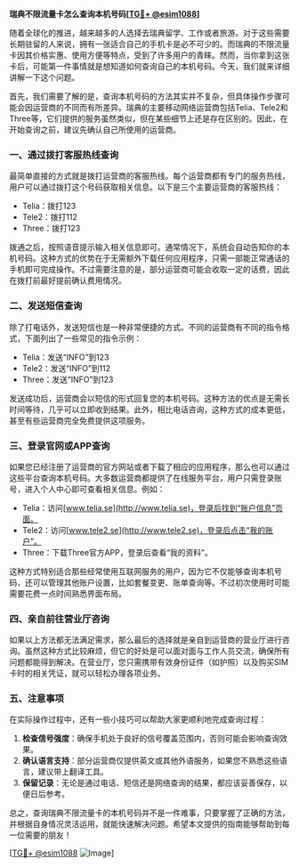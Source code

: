 **瑞典不限流量卡怎么查询本机号码[[TG💪+ @esim1088](https://t.me/s/esim1088)]**

随着全球化的推进，越来越多的人选择去瑞典留学、工作或者旅游。对于这些需要长期驻留的人来说，拥有一张适合自己的手机卡是必不可少的。而瑞典的不限流量卡因其价格实惠、使用方便等特点，受到了许多用户的青睐。然而，当你拿到这张卡后，可能第一件事情就是想知道如何查询自己的本机号码。今天，我们就来详细讲解一下这个问题。

首先，我们需要了解的是，查询本机号码的方法其实并不复杂，但具体操作步骤可能会因运营商的不同而有所差异。瑞典的主要移动网络运营商包括Telia、Tele2和Three等，它们提供的服务虽然类似，但在某些细节上还是存在区别的。因此，在开始查询之前，建议先确认自己所使用的运营商。

### **一、通过拨打客服热线查询**

最简单直接的方式就是拨打运营商的客服热线。每个运营商都有专门的服务热线，用户可以通过拨打这个号码获取相关信息。以下是三个主要运营商的客服热线：

- Telia：拨打123
- Tele2：拨打112
- Three：拨打123

拨通之后，按照语音提示输入相关信息即可。通常情况下，系统会自动告知你的本机号码。这种方式的优势在于无需额外下载任何应用程序，只需一部能正常通话的手机即可完成操作。不过需要注意的是，部分运营商可能会收取一定的话费，因此在拨打前最好提前确认费用情况。

### **二、发送短信查询**

除了打电话外，发送短信也是一种非常便捷的方式。不同的运营商有不同的指令格式，下面列出了一些常见的指令示例：

- Telia：发送“INFO”到123
- Tele2：发送“INFO”到112
- Three：发送“INFO”到123

发送成功后，运营商会以短信的形式回复您的本机号码。这种方法的优点是无需长时间等待，几乎可以立即收到结果。此外，相比电话咨询，这种方式的成本更低，甚至有些运营商完全免费提供这项服务。

### **三、登录官网或APP查询**

如果您已经注册了运营商的官方网站或者下载了相应的应用程序，那么也可以通过这些平台查询本机号码。大多数运营商都提供了在线服务平台，用户只需登录账号，进入个人中心即可查看相关信息。例如：

- Telia：访问[www.telia.se](http://www.telia.se)，登录后找到“账户信息”页面。
- Tele2：访问[www.tele2.se](http://www.tele2.se)，登录后点击“我的账户”。
- Three：下载Three官方APP，登录后查看“我的资料”。

这种方式特别适合那些经常使用互联网服务的用户，因为它不仅能够查询本机号码，还可以管理其他账户设置，比如套餐变更、账单查询等。不过初次使用时可能需要花费一点时间熟悉界面布局。

### **四、亲自前往营业厅咨询**

如果以上方法都无法满足需求，那么最后的选择就是亲自到运营商的营业厅进行咨询。虽然这种方式比较麻烦，但它的好处是可以面对面与工作人员交流，确保所有问题都能得到解决。在营业厅，您只需携带有效身份证件（如护照）以及购买SIM卡时的相关凭证，就可以轻松办理各项业务。

### **五、注意事项**

在实际操作过程中，还有一些小技巧可以帮助大家更顺利地完成查询过程：

1. **检查信号强度**：确保手机处于良好的信号覆盖范围内，否则可能会影响查询效果。
2. **确认语言支持**：部分运营商仅提供英文或其他外语服务，如果您不熟悉这些语言，建议带上翻译工具。
3. **保留记录**：无论是通过电话、短信还是网络查询的结果，都应该妥善保存，以便日后参考。

总之，查询瑞典不限流量卡的本机号码并不是一件难事，只要掌握了正确的方法，并根据自身情况灵活运用，就能快速解决问题。希望本文提供的指南能够帮助到每一位需要的朋友！

[[TG💪+ @esim1088](https://t.me/s/esim1088) ![Image](https://i.postimg.cc/4NQfJmqS/Snipaste-2025-05-13-00-14-12.png)]
